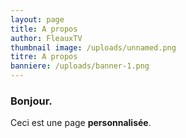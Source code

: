 ```yaml
---
layout: page
title: A propos
author: FleauxTV
thumbnail image: /uploads/unnamed.png
titre: A propos
banniere: /uploads/banner-1.png
---
```


### Bonjour.
Ceci est une page **personnalisée**.